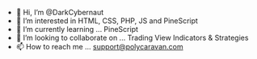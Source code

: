 - 👋 Hi, I’m @DarkCybernaut
- 👀 I’m interested in HTML, CSS, PHP, JS and PineScript
- 🌱 I’m currently learning ... PineScript
- 💞️ I’m looking to collaborate on ... Trading View Indicators & Strategies
- 📫 How to reach me ... support@polycaravan.com

<!---
DarkCybernaut/DarkCybernaut is a ✨ special ✨ repository because its `README.md` (this file) appears on your GitHub profile.
You can click the Preview link to take a look at your changes.
--->
